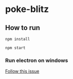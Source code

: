 # poke-blitz

## How to run

```
npm install

npm start
```

### Run electron on windows

[Follow this issue](https://github.com/electron-userland/electron-prebuilt/issues/260)

